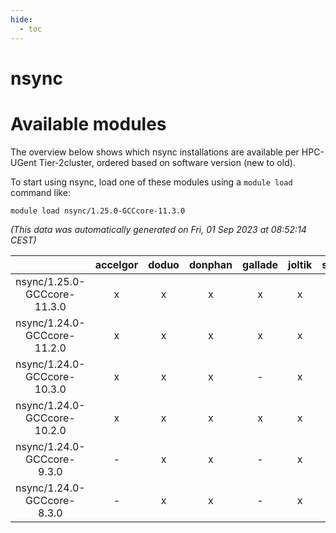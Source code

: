 ```yaml
---
hide:
  - toc
---
```


nsync
=====

# Available modules


The overview below shows which nsync installations are available per HPC-UGent Tier-2cluster, ordered based on software version (new to old).

To start using nsync, load one of these modules using a `module load` command like:

```shell
module load nsync/1.25.0-GCCcore-11.3.0
```

*(This data was automatically generated on Fri, 01 Sep 2023 at 08:52:14 CEST)*  

| |accelgor|doduo|donphan|gallade|joltik|skitty|swalot|victini|
| :---: | :---: | :---: | :---: | :---: | :---: | :---: | :---: | :---: |
|nsync/1.25.0-GCCcore-11.3.0|x|x|x|x|x|x|x|x|
|nsync/1.24.0-GCCcore-11.2.0|x|x|x|x|x|x|x|x|
|nsync/1.24.0-GCCcore-10.3.0|x|x|x|-|x|x|x|x|
|nsync/1.24.0-GCCcore-10.2.0|x|x|x|x|x|x|x|x|
|nsync/1.24.0-GCCcore-9.3.0|-|x|x|-|x|x|x|x|
|nsync/1.24.0-GCCcore-8.3.0|-|x|x|-|x|x|x|x|

